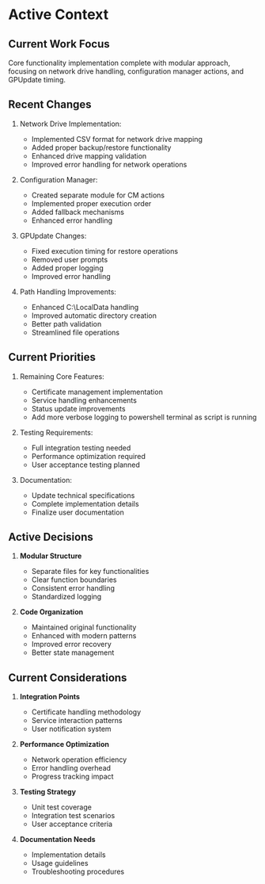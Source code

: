 # Active Context

## Current Work Focus
Core functionality implementation complete with modular approach, focusing on network drive handling, configuration manager actions, and GPUpdate timing.

## Recent Changes
1. Network Drive Implementation:
   - Implemented CSV format for network drive mapping
   - Added proper backup/restore functionality
   - Enhanced drive mapping validation
   - Improved error handling for network operations

2. Configuration Manager:
   - Created separate module for CM actions
   - Implemented proper execution order
   - Added fallback mechanisms
   - Enhanced error handling

3. GPUpdate Changes:
   - Fixed execution timing for restore operations
   - Removed user prompts
   - Added proper logging
   - Improved error handling

4. Path Handling Improvements:
   - Enhanced C:\LocalData handling
   - Improved automatic directory creation
   - Better path validation
   - Streamlined file operations

## Current Priorities
1. Remaining Core Features:
   - Certificate management implementation
   - Service handling enhancements
   - Status update improvements
   - Add more verbose logging to powershell terminal as script is running

2. Testing Requirements:
   - Full integration testing needed
   - Performance optimization required
   - User acceptance testing planned

3. Documentation:
   - Update technical specifications
   - Complete implementation details
   - Finalize user documentation

## Active Decisions
1. **Modular Structure**
   - Separate files for key functionalities
   - Clear function boundaries
   - Consistent error handling
   - Standardized logging

2. **Code Organization**
   - Maintained original functionality
   - Enhanced with modern patterns
   - Improved error recovery
   - Better state management

## Current Considerations
1. **Integration Points**
   - Certificate handling methodology
   - Service interaction patterns
   - User notification system

2. **Performance Optimization**
   - Network operation efficiency
   - Error handling overhead
   - Progress tracking impact

3. **Testing Strategy**
   - Unit test coverage
   - Integration test scenarios
   - User acceptance criteria

4. **Documentation Needs**
   - Implementation details
   - Usage guidelines
   - Troubleshooting procedures
